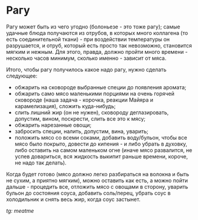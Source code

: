 # Рагу

Рагу может быть из чего угодно \(болоньезе - это тоже рагу\); самые удачные блюда получаются из отрубов, в которых много коллагена \(то есть соединительной ткани\) - при воздействии температуры он разрушается, и отруб, который есть просто так невозможно, становится мягким и нежным. Для этого, правда, должно пройти много времени - несколько часов минимум, сколько именно - зависит от мяса.

Итого, чтобы рагу получилось какое надо рагу, нужно сделать следующее:

* обжарить на сковороде выбранные специи до появления аромата;
* обжарить само мясо маленькими порциями на очень горячей сковороде \(наша задача - корочка, реакции Майяра и карамелизация\), сложить куда-нибудь;
* слить лишний жир \(он не нужен\), сковороду деглазировать, допустим, вином, поскрести, слить все это к мясу;
* обжарить нарезанные овощи;
* забросить специи, налить, допустим, вина, уварить;
* положить мясо со всеми соками, добавить воду/бульон, чтобы все мясо было покрыто, довести до кипения - и либо убрать в духовку, либо оставить на самом маленьком огне \(иначе мясо развалится, не успев довариться, вся жидкость выкипит раньше времени, короче, не надо так делать\).

Когда будет готово \(мясо должно легко разбираться на волокна и быть не сухим, а приятно мягким\), можно оставить как есть, а можно пойти дальше - процедить все, отложить мясо с овощами в сторону, уварить бульон до состояния соуса, добавить соль/перец, убрать соус в холодильник и снять весь жир, когда соус застынет. 

_tg: meatme_

